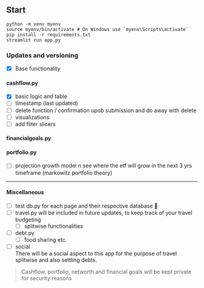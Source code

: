 ## Start

```
python -m venv myenv
source myenv/bin/activate # On Windows use `myenv\Scripts\activate`
pip install -r requirements.txt
streamlit run app.py
```

### Updates and versioning

- [x] Base functionality

#### cashflow.py

- [x] basic logic and table
- [ ] timestamp (last updated)
- [ ] delete function / confirmation upob submission and do away with delete
- [ ] visualizations
- [ ] add filter slicers

#### financialgoals.py

#### portfolio.py

- [ ] projection growth model n see where the etf will grow in the next 3 yrs timeframe (markowitz portfolio theory)

---

#### Miscellaneous

- [ ] test db.py for each page and their respective database :tada:
- [ ] travel.py will be included in future updates, to keep track of your travel budgeting
  - [ ] splitwise functionalities
- [ ] debt.py
  - [ ] food sharing etc.
- [ ] social \
       There will be a social aspect to this app for the purpose of travel splitwise and also settling debts.

> Cashflow, portfolio, networth and financial goals will be kept private for security reasons
